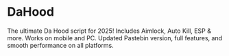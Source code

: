 # DaHood
The ultimate Da Hood script for 2025! Includes Aimlock, Auto Kill, ESP &amp; more. Works on mobile and PC. Updated Pastebin version, full features, and smooth performance on all platforms.
